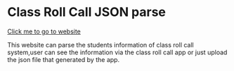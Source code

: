 # Class Roll Call JSON parse

[Click me to go to website](https://tony11tony11t.github.io/JSONparse/)

This website can parse the students information of class roll call system,user can see the information via the class roll call app or just upload the json file that generated by the app.

